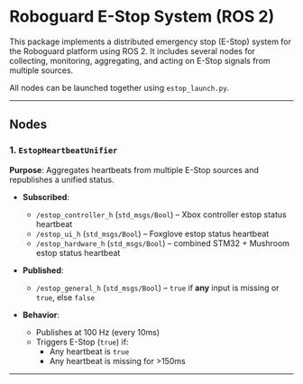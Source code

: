 # Roboguard E-Stop System (ROS 2)

This package implements a distributed emergency stop (E-Stop) system for the Roboguard platform using ROS 2. It includes several nodes for collecting, monitoring, aggregating, and acting on E-Stop signals from multiple sources.

All nodes can be launched together using `estop_launch.py`.

---

## Nodes

### 1. `EstopHeartbeatUnifier`
**Purpose**: Aggregates heartbeats from multiple E-Stop sources and republishes a unified status.

- **Subscribed**:
  - `/estop_controller_h` (`std_msgs/Bool`) – Xbox controller estop status heartbeat
  - `/estop_ui_h` (`std_msgs/Bool`) – Foxglove estop status heartbeat 
  - `/estop_hardware_h` (`std_msgs/Bool`) – combined STM32 + Mushroom estop status heartbeat

- **Published**:
  - `/estop_general_h` (`std_msgs/Bool`) – `true` if **any** input is missing or `true`, else `false`

- **Behavior**:
  - Publishes at 100 Hz (every 10ms)
  - Triggers E-Stop (`true`) if:
    - Any heartbeat is `true`
    - Any heartbeat is missing for >150ms

---

### 2. `EstopHardwareMonitor`
**Purpose**: Monitors STM32 and mushroom heartbeat topics and republishes a hardware-level E-Stop status.

- **Subscribed**:
  - `/estop_stm32_status` (`std_msgs/Bool`) – STM32 current estop status heartbeat
  - `/estop_mushroom_status` (`std_msgs/Bool`) – Mushroom button current estop status heartbeat

- **Published**:
  - `/estop_hardware_h` (`std_msgs/Bool`) – combined hardware estop requirement

- **Behavior**:
  - Publishes at 100 Hz
  - `true` (E-Stop) if either source hasn’t published a boolean within 400ms
  - `false` otherwise no matter the value (we assume they will engage their own Estop and only care if the node is working)

---

### 3. `EstopManager`
**Purpose**: Controls a Roboguard Pi GPIO pin to enforce the E-Stop circuit.

- **Subscribed**:
  - `/estop_general_h` (`std_msgs/Bool`) – EStop general requirement heartbeat
  - `/estop_manual_s` (`std_msgs/Bool`) – Manual override

- **Published**: None

- **Behavior**:
  - GPIO 29 goes **HIGH** when:
    - General estop is `true`, or
    - Heartbeat is missing >150ms, or
    - Manual override has sent a `true` message
  - GPIO 29 goes **LOW** otherwise
    - General estop resumes AND
    - Manual override's last message was `false`

---

### 4. `PowerSupplyToggler`
**Purpose**: Controls a separate GPIO pin for toggling power supply modes.

- **Subscribed**:
  - `/powersupply_mode_s` (`std_msgs/Bool`)

- **Published**: None

- **Behavior**:
  - GPIO 31 is set HIGH if last message was `true`, LOW if `false`. Pin is not touched until first message is received.

---

## Topic Summary

| Topic Name               | Type            | Description                          |
|--------------------------|------------------|--------------------------------------|
| `/estop_stm32_status`   | `std_msgs/Bool`  | EStop status from STM32         |
| `/estop_mushroom_status`| `std_msgs/Bool`  | EStop status from Mushroom|
| `/estop_hardware_h`     | `std_msgs/Bool`  | Existing heartbeat from STM32 and Mushroom     |
| `/estop_controller_h`   | `std_msgs/Bool`  | Heartbeat from Xbox controller   |
| `/estop_ui_h`           | `std_msgs/Bool`  | Heartbeat from Foxglove        |
| `/estop_general_h`      | `std_msgs/Bool`  | Final unified E-Stop heartbeat        |
| `/estop_manual_s`       | `std_msgs/Bool`  | Manual override request              |
| `/powersupply_mode_s`   | `std_msgs/Bool`  | Toggles GPIO for power management    |

---

## Launching

All nodes can be launched together using:

```bash
ros2 launch your_package_name estop_launch.py